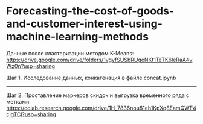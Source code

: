 # Forecasting-the-cost-of-goods-and-customer-interest-using-machine-learning-methods

Данные после кластеризации методом K-Means: https://drive.google.com/drive/folders/1vgyfSUSbRUgeNKt1TeTK6leRaA4vWz0n?usp=sharing

Шаг 1. 
Исследование данных, конкатенация в файле concat.ipynb

---
Шаг 2. 
Проставление маркеров скидок и выгрузка временного ряда с метками: https://colab.research.google.com/drive/1H_7836nou81eh1KpXq8EamQWF4cjgTCl?usp=sharing
